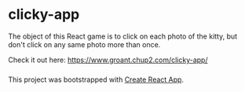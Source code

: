 # clicky-app

The object of this React game is to click on each photo of the kitty, but don't click on any same photo more than once.  

Check it out here: https://www.groant.chup2.com/clicky-app/

### 

This project was bootstrapped with [Create React App](https://github.com/facebook/create-react-app).

